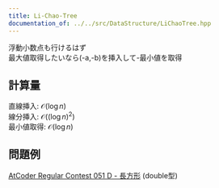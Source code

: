 ```yaml
---
title: Li-Chao-Tree
documentation_of: ../../src/DataStructure/LiChaoTree.hpp
---
```

浮動小数点も行けるはず \
最大値取得したいなら(-a,-b)を挿入して-最小値を取得
## 計算量
直線挿入: $\mathcal{O}(\log n)$　\
線分挿入: $\mathcal{O}((\log n)^2)$　\
最小値取得: $\mathcal{O}(\log n)$
## 問題例
[AtCoder Regular Contest 051 D - 長方形](https://atcoder.jp/contests/arc051/tasks/arc051_d) (double型)